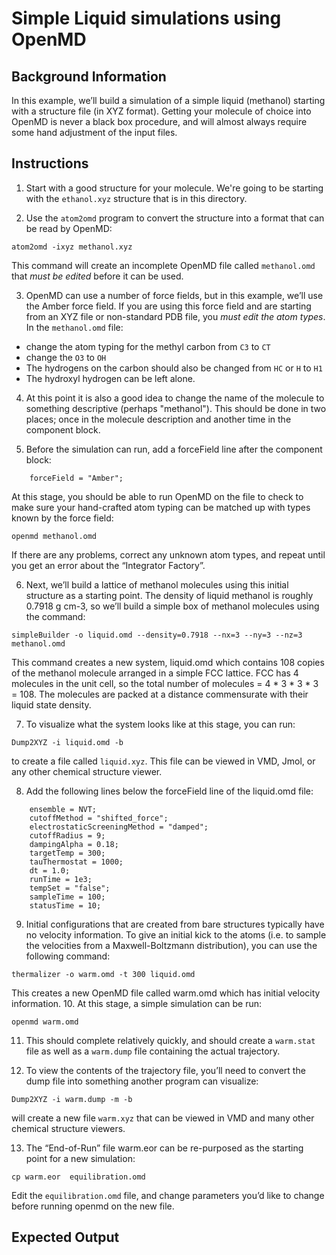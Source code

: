 # Simple Liquid simulations using OpenMD

## Background Information
In this example, we’ll build a simulation of a simple liquid (methanol) starting with a structure file (in XYZ format). Getting your molecule of choice into OpenMD is never a black box procedure, and will almost always require some hand adjustment of the input files.

## Instructions

1. Start with a good structure for your molecule. We're going to be starting with the `ethanol.xyz` structure that is in this directory.

2. Use the `atom2omd` program to convert the structure into a format that can be read by OpenMD:
```
atom2omd -ixyz methanol.xyz
```
This command will create an incomplete OpenMD file called `methanol.omd` that *must be edited* before it can be used.
    
3. OpenMD can use a number of force fields, but in this example, we’ll use the Amber force field. If you are using this force field and are starting from an XYZ file or non-standard PDB file, you *must edit the atom types*. In the `methanol.omd` file:
- change the atom typing for the methyl carbon from `C3` to `CT`
- change the `O3` to `OH`
- The hydrogens on the carbon should also be changed from `HC` or `H` to `H1`
- The hydroxyl hydrogen can be left alone.

4. At this point it is also a good idea to change the name of the molecule to something descriptive (perhaps "methanol"). This should be done in two places; once in the molecule description and another time in the component block.

5. Before the simulation can run, add a forceField line after the component block:
```
    forceField = "Amber";
```
At this stage, you should be able to run OpenMD on the file to check to make sure your hand-crafted atom typing can be matched up with types known by the force field:
```
openmd methanol.omd
```
If there are any problems, correct any unknown atom types, and repeat until you get an error about the “Integrator Factory”.
    
6. Next, we’ll build a lattice of methanol molecules using this initial structure as a starting point. The density of liquid methanol is roughly 0.7918 g cm-3, so we’ll build a simple box of methanol molecules using the command:
```
simpleBuilder -o liquid.omd --density=0.7918 --nx=3 --ny=3 --nz=3 methanol.omd
```
This command creates a new system, liquid.omd which contains 108 copies of the methanol molecule arranged in a simple FCC lattice. FCC has 4 molecules in the unit cell, so the total number of molecules = 4 * 3 * 3 * 3 = 108. The molecules are packed at a distance commensurate with their liquid state density.

7. To visualize what the system looks like at this stage, you can run:
```
Dump2XYZ -i liquid.omd -b
```
to create a file called `liquid.xyz`. This file can be viewed in VMD, Jmol, or any other chemical structure viewer.

8. Add the following lines below the forceField line of the liquid.omd file:
```
    ensemble = NVT;
    cutoffMethod = "shifted_force";
    electrostaticScreeningMethod = "damped";
    cutoffRadius = 9;
    dampingAlpha = 0.18;
    targetTemp = 300;
    tauThermostat = 1000;
    dt = 1.0;
    runTime = 1e3;
    tempSet = "false";
    sampleTime = 100;
    statusTime = 10;
```
9. Initial configurations that are created from bare structures typically have no velocity information. To give an initial kick to the atoms (i.e. to sample the velocities from a Maxwell-Boltzmann distribution), you can use the following command:
```
thermalizer -o warm.omd -t 300 liquid.omd
```
This creates a new OpenMD file called warm.omd which has initial velocity information.
10. At this stage, a simple simulation can be run:
```
openmd warm.omd
```
11. This should complete relatively quickly, and should create a `warm.stat` file as well as a `warm.dump` file containing the actual trajectory.

12. To view the contents of the trajectory file, you’ll need to convert the dump file into something another program can visualize:
```
Dump2XYZ -i warm.dump -m -b
```
will create a new file `warm.xyz` that can be viewed in VMD and many other chemical structure viewers.

13. The “End-of-Run” file warm.eor can be re-purposed as the starting point for a new simulation:
```
cp warm.eor  equilibration.omd
```
Edit the `equilibration.omd` file, and change parameters you’d like to change before running openmd on the new file.


## Expected Output

